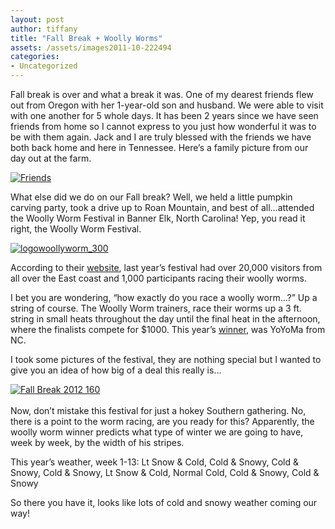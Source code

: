 ```yaml
---
layout: post
author: tiffany
title: "Fall Break + Woolly Worms"
assets: /assets/images2011-10-222494
categories: 
- Uncategorized
---
```


Fall break is over and what a break it was. One of my dearest friends flew out from Oregon with her 1-year-old son and husband. We were able to visit with one another for 5 whole days. It has been 2 years since we have seen friends from home so I cannot express to you just how wonderful it was to be with them again. Jack and I are truly blessed with the friends we have both back home and here in Tennessee. Here’s a family picture from our day out at the farm.

[![](jekyll_uploads/2011/10/Fall-Break-2012-008-575x381.jpg "Friends")](http://www.sweetpeonies.com/2011/10/2494/fall-break-2012-008/)

What else did we do on our Fall break? Well, we held a little pumpkin carving party, took a drive up to Roan Mountain, and best of all…attended the Woolly Worm Festival in Banner Elk, North Carolina! Yep, you read it right, the Woolly Worm Festival.

[![](jekyll_uploads/2011/10/logowoollyworm_300.jpg "logowoollyworm_300")](http://www.sweetpeonies.com/2011/10/2494/logowoollyworm_300/)

According to their [website](http://www.woollyworm.com/index.php?option=com_content&view=category&layout=blog&id=34&Itemid=56), last year’s festival had over 20,000 visitors from all over the East coast and 1,000 participants racing their woolly worms.

I bet you are wondering, “how exactly do you race a woolly worm…?” Up a string of course. The Woolly Worm trainers, race their worms up a 3 ft. string in small heats throughout the day until the final heat in the afternoon, where the finalists compete for $1000\. This year’s [winner](http://www.woollyworm.com/), was YoYoMa from NC.

I took some pictures of the festival, they are nothing special but I wanted to give you an idea of how big of a deal this really is…

[![](jekyll_uploads/2011/10/Fall-Break-2012-160-325x215.jpg "Fall Break 2012 160")](http://www.sweetpeonies.com/2011/10/2494/fall-break-2012-160/)  
<nbsp>  
Now, don’t mistake this festival for just a hokey Southern gathering. No, there is a point to the worm racing, are you ready for this? Apparently, the woolly worm winner predicts what type of winter we are going to have, week by week, by the width of his stripes.</nbsp>

This year’s weather, week 1-13: Lt Snow & Cold, Cold & Snowy, Cold & Snowy, Cold & Snowy, Lt Snow & Cold, Normal Cold, Cold & Snowy, Cold & Snowy

So there you have it, looks like lots of cold and snowy weather coming our way!